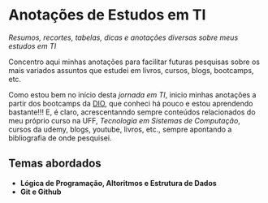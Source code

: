 # Anotações de Estudos em TI



*Resumos, recortes, tabelas, dicas e anotações diversas sobre meus estudos em TI*



Concentro aqui minhas anotações para facilitar futuras pesquisas sobre os mais variados assuntos que estudei em livros, cursos, blogs, bootcamps, etc.  

Como estou bem no início desta *jornada em TI*, inicio minhas anotações a partir dos bootcamps da [DIO](https://web.dio.me/), que conheci há pouco e estou aprendendo bastante!!! E, é claro, acrescentanndo sempre conteúdos relacionados do meu próprio curso na UFF, *Tecnologia em Sistemas de Computação*, cursos da udemy, blogs, youtube, livros, etc., sempre apontando a bibliografia de onde pesquisei.  



## Temas abordados  



- **Lógica de Programação, Altoritmos e Estrutura de Dados**
- **Git e Github**


